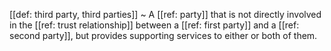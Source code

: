 [[def: third party, third parties]]
~ A [[ref: party]] that is not directly involved in the [[ref: trust relationship]] between a [[ref: first party]] and a [[ref: second party]], but provides supporting services to either or both of them.

